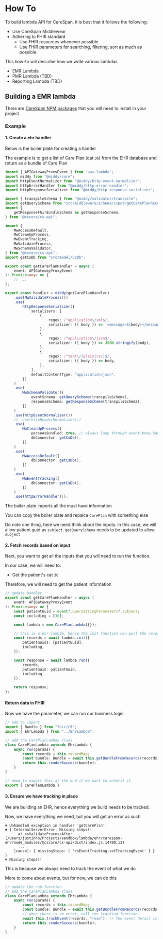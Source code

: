 # How To

To build lambda API for CareSpan, it is best that it follows the following:

* Use CareSpan Middlewear
* Adhering to FHIR standard
  * Use FHIR resources whenever possible
  * Use FHIR parameters for searching, filtering, sort as much as possible

This how-to will describe how we write various lambdas

* EMR Lambda
* PMR Lambda (TBD)
* Reporting Lambda (TBD)

## Building a EMR lambda

There are [CareSpan NPM packages](https://carespan-health.github.io/ts-npm/docs/intro) that you will need to install in your project

### Example

#### 1. Create a ehr handler

Below is the boiler plate for creating a hander

The example is to get a list of Care Plan (cat `36`) from the EHR database and return as a bundle of Care Plan

```typescript
import { APIGatewayProxyEvent } from "aws-lambda";
import middy from "@middy/core";
import httpEventNormalizer from "@middy/http-event-normalizer";
import httpErrorHandler from "@middy/http-error-handler";
import httpResponseSerializer from "@middy/http-response-serializer";

import { transpileSchema } from "@middy/validator/transpile";
import getQuerySchema from "src/middleware/schema/input/getCarePlanRecordSchema";
import {
    getResponseFhirBundleSchema as getResponseSchema,
} from "@cscore/cs-api";

import {
    MwAccessDefault,
    MwCleanUpProcess,
    MwEventTracking,
    MwValidateProcess,
    MwSchemaValidator,
} from "@cscore/cs-api";
import getCsDb from "src/model/CsDb";

export const getCarePlanHandler = async (
    event: APIGatewayProxyEvent
): Promise<any> => {
    // ...
};

export const handler = middy(getCarePlanHandler)
    .use(MwValidateProcess())
    .use(
        httpResponseSerializer({
            serializers: [
                {
                    regex: /^application\/xml$/,
                    serializer: ({ body }) => `<message>${body}</message>`,
                },
                {
                    regex: /^application\/json$/,
                    serializer: ({ body }) => JSON.stringify(body),
                },
                {
                    regex: /^text\/(plain|csv)$/,
                    serializer: ({ body }) => body,
                },
            ],
            defaultContentType: "application/json",
        })
    )
    .use(
        MwSchemaValidator({
            eventSchema: getQuerySchema(transpileSchema),
            responseSchema: getResponseSchema(transpileSchema),
        })
    )
    .use(httpEventNormalizer())
    // .use(httpHeaderNormalizer())
    .use(
        MwCleanUpProcess({
            parseAsBundled: true, // always loop through event.body.bundle
            dbConnector: getCsDb(),
        })
    )
    .use(
        MwAccessDefault({
            dbConnector: getCsDb(),
        })
    )
    .use(
        MwEventTracking({
            dbConnector: getCsDb(),
        })
    )
    .use(httpErrorHandler());
```

The boiler plate imports all the must have information

You can copy the boiler plate and repalce `CarePlan` with something else

Do note one thing, here we need think about the inputs. In this case, we will allow patient guid as `subject`. `getQuerySchema` needs to be updated to allow `subject`

#### 2. Fetch records based on input

Next, you want to get all the inputs that you will need to run the function.

In our case, we will need to:

* Get the patient's cat `36`

Therefore, we will need to get the patient information

```typescript
// update handler
export const getCarePlanHandler = async (
    event: APIGatewayProxyEvent
): Promise<any> => {
    const patientGuid = event?.queryStringParameters?.subject;
    const including = [36];

    const lambda = new CarePlanLambda({});

    // this is a ehr lambda, hence the init function can pull the records for us
    const records = await lambda.init({
        patientGuids: [patientGuid],
        including,
    });

    const response = await lambda.run({
        records,
        patientGuid: patientGuid,
        including,
    });

    return response;
};

```

#### Return data in FHIR

Now we have the parameter, we can run our business logic

```typescript
// add to import
import { Bundle } from "fhir/r5";
import { EhrLambda } from "../EhrLambda";

// add the CarePlanLambda class
class CarePlanLambda extends EhrLambda {
    async run(params) {
        const records = this.recordMap;
        const bundle: Bundle = await this.getBundleFromRecords(records);
        return this.renderSuccess(bundle);
    }
}

// need to export this at the end if we want to inherit it
export { CarePlanLambda }
```

#### 3. Ensure we have tracking in place

We are building an EHR, hence everything we build needs to be tracked.

Now, we have everything we need, but you will get an error as such

```shell
✖ Unhandled exception in handler 'getCarePlan'.
✖ { InternalServerError: Missing steps!!
      at csValidateProcessAfter (/Users/justinho/Projects/sandbox/lambda/ehr/carespan-ehr/node_modules/@cscore/cs-api/dist/index.js:14700:13)
      ...
    [cause]: { missingSteps: [ 'csEventTracking.setTrackingEvent' ] } }
✖ Missing steps!!

```

This is because we always need to track the event of what we do

More to come about events, but for now, we can do this

```typescript
// update the run function
// add the CarePlanLambda class
class CarePlanLambda extends EhrLambda {
    async run(params) {
        const records = this.recordMap;
        const bundle: Bundle = await this.getBundleFromRecords(records);
        // when there is no error, call the tracking function
        await this.trackEvent(records, "read"); // the event detail is defined by the vo - in this case: src/vo/records/CarePlanRecord.ts
        return this.renderSuccess(bundle);
    }
}

```
